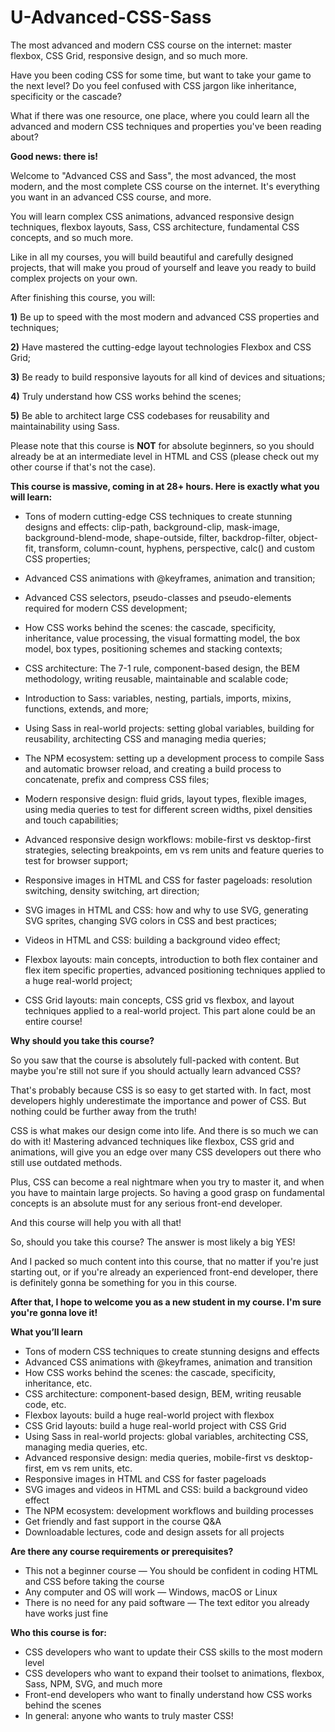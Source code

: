 # U-Advanced-CSS-Sass
The most advanced and modern CSS course on the internet: master flexbox, CSS Grid, responsive design, and so much more.

Have you been coding CSS for some time, but want to take your game to the next level? Do you feel confused with CSS jargon like inheritance, specificity or the cascade?

What if there was one resource, one place, where you could learn all the advanced and modern CSS techniques and properties you've been reading about?

**Good news: there is!**

Welcome to "Advanced CSS and Sass", the most advanced, the most modern, and the most complete CSS course on the internet. It's everything you want in an advanced CSS course, and more.

You will learn complex CSS animations, advanced responsive design techniques, flexbox layouts, Sass, CSS architecture, fundamental CSS concepts, and so much more.

Like in all my courses, you will build beautiful and carefully designed projects, that will make you proud of yourself and leave you ready to build complex projects on your own.

After finishing this course, you will:

**1)** Be up to speed with the most modern and advanced CSS properties and techniques;

**2)** Have mastered the cutting-edge layout technologies Flexbox and CSS Grid;

**3)** Be ready to build responsive layouts for all kind of devices and situations;

**4)** Truly understand how CSS works behind the scenes;

**5)** Be able to architect large CSS codebases for reusability and maintainability using Sass.

Please note that this course is **NOT** for absolute beginners, so you should already be at an intermediate level in HTML and CSS (please check out my other course if that's not the case).

 

**This course is massive, coming in at 28+ hours. Here is exactly what you will learn:**

- Tons of modern cutting-edge CSS techniques to create stunning designs and effects: clip-path, background-clip, mask-image, background-blend-mode, shape-outside, filter, backdrop-filter, object-fit, transform, column-count, hyphens, perspective, calc() and custom CSS properties;

- Advanced CSS animations with @keyframes, animation and transition;

- Advanced CSS selectors, pseudo-classes and pseudo-elements required for modern CSS development;

- How CSS works behind the scenes: the cascade, specificity, inheritance, value processing, the visual formatting model, the box model, box types, positioning schemes and stacking contexts;

- CSS architecture: The 7-1 rule, component-based design, the BEM methodology, writing reusable, maintainable and scalable code;

- Introduction to Sass: variables, nesting, partials, imports, mixins, functions, extends, and more;

- Using Sass in real-world projects: setting global variables, building for reusability, architecting CSS and managing media queries;

- The NPM ecosystem: setting up a development process to compile Sass and automatic browser reload, and creating a build process to concatenate, prefix and compress CSS files;

- Modern responsive design: fluid grids, layout types, flexible images, using media queries to test for different screen widths, pixel densities and touch capabilities;

- Advanced responsive design workflows: mobile-first vs desktop-first strategies, selecting breakpoints, em vs rem units and feature queries to test for browser support;

- Responsive images in HTML and CSS for faster pageloads: resolution switching, density switching, art direction;

- SVG images in HTML and CSS: how and why to use SVG, generating SVG sprites, changing SVG colors in CSS and best practices;

- Videos in HTML and CSS: building a background video effect;

- Flexbox layouts: main concepts, introduction to both flex container and flex item specific properties, advanced positioning techniques applied to a huge real-world project;

- CSS Grid layouts: main concepts, CSS grid vs flexbox, and layout techniques applied to a real-world project. This part alone could be an entire course!

 

**Why should you take this course?**

So you saw that the course is absolutely full-packed with content. But maybe you're still not sure if you should actually learn advanced CSS?

That's probably because CSS is so easy to get started with. In fact, most developers highly underestimate the importance and power of CSS. But nothing could be further away from the truth!

CSS is what makes our design come into life. And there is so much we can do with it! Mastering advanced techniques like flexbox, CSS grid and animations, will give you an edge over many CSS developers out there who still use outdated methods.

Plus, CSS can become a real nightmare when you try to master it, and when you have to maintain large projects. So having a good grasp on fundamental concepts is an absolute must for any serious front-end developer.

And this course will help you with all that!

So, should you take this course? The answer is most likely a big YES!

And I packed so much content into this course, that no matter if you're just starting out, or if you're already an experienced front-end developer, there is definitely gonna be something for you in this course.

**After that, I hope to welcome you as a new student in my course. I'm sure you're gonna love it!**

 
**What you’ll learn**
- Tons of modern CSS techniques to create stunning designs and effects
- Advanced CSS animations with @keyframes, animation and transition
- How CSS works behind the scenes: the cascade, specificity, inheritance, etc.
- CSS architecture: component-based design, BEM, writing reusable code, etc.
- Flexbox layouts: build a huge real-world project with flexbox
- CSS Grid layouts: build a huge real-world project with CSS Grid
- Using Sass in real-world projects: global variables, architecting CSS, managing media queries, etc.
- Advanced responsive design: media queries, mobile-first vs desktop-first, em vs rem units, etc.
- Responsive images in HTML and CSS for faster pageloads
- SVG images and videos in HTML and CSS: build a background video effect
- The NPM ecosystem: development workflows and building processes
- Get friendly and fast support in the course Q&A
- Downloadable lectures, code and design assets for all projects

**Are there any course requirements or prerequisites?**
- This not a beginner course — You should be confident in coding HTML and CSS before taking the course
- Any computer and OS will work — Windows, macOS or Linux
- There is no need for any paid software — The text editor you already have works just fine

**Who this course is for:**
- CSS developers who want to update their CSS skills to the most modern level
- CSS developers who want to expand their toolset to animations, flexbox, Sass, NPM, SVG, and much more
- Front-end developers who want to finally understand how CSS works behind the scenes
- In general: anyone who wants to truly master CSS!